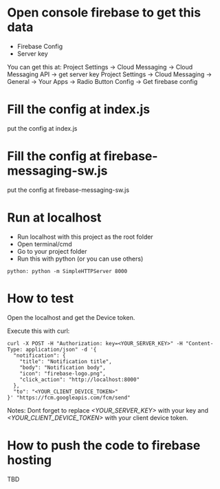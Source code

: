 # Open console firebase to get this data
- Firebase Config
- Server key

You can get this at: 
Project Settings -> Cloud Messaging -> Cloud Messaging API -> get server key
Project Settings -> Cloud Messaging -> General -> Your Apps -> Radio Button Config -> Get firebase config

# Fill the config at index.js
put the config at index.js

# Fill the config at firebase-messaging-sw.js
put the config at firebase-messaging-sw.js

# Run at localhost
- Run localhost with this project as the root folder
- Open terminal/cmd
- Go to your project folder
- Run this with python (or you can use others)
```
python: python -m SimpleHTTPServer 8000
```

# How to test
Open the localhost and get the Device token.

Execute this with curl:
```
curl -X POST -H "Authorization: key=<YOUR_SERVER_KEY>" -H "Content-Type: application/json" -d '{
  "notification": {
    "title": "Notification title",
    "body": "Notification body",
    "icon": "firebase-logo.png",
    "click_action": "http://localhost:8000"
  },
  "to": "<YOUR_CLIENT_DEVICE_TOKEN>"
}' "https://fcm.googleapis.com/fcm/send"
```
Notes: Dont forget to replace *<YOUR_SERVER_KEY>* with your key and *<YOUR_CLIENT_DEVICE_TOKEN>* with your client device token.

# How to push the code to firebase hosting
TBD